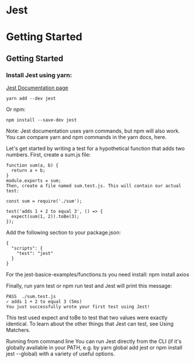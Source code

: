 # Jest
# Getting Started
## Getting Started
### Install Jest using yarn:

[Jest Documentation page ](https://jestjs.io/docs/en/getting-started.html)

    yarn add --dev jest
Or npm:

    npm install --save-dev jest

Note: Jest documentation uses yarn commands, but npm will also work. You can compare yarn and npm commands in the yarn docs, here.

Let's get started by writing a test for a hypothetical function that adds two numbers. First, create a sum.js file:

    function sum(a, b) {
      return a + b;
    }
    module.exports = sum;
    Then, create a file named sum.test.js. This will contain our actual test:

    const sum = require('./sum');

    test('adds 1 + 2 to equal 3', () => {
      expect(sum(1, 2)).toBe(3);
    });

Add the following section to your package.json:

    {
      "scripts": {
        "test": "jest"
      }
    }
    
For the jest-basice-examples/functions.ts you need install: npm install axios

Finally, run yarn test or npm run test and Jest will print this message:

    PASS  ./sum.test.js
    ✓ adds 1 + 2 to equal 3 (5ms)
    You just successfully wrote your first test using Jest!

This test used expect and toBe to test that two values were exactly identical. To learn about the other things that Jest can test, see Using Matchers.

Running from command line
You can run Jest directly from the CLI (if it's globally available in your PATH, e.g. by yarn global add jest or npm install jest --global) with a variety of useful options.



